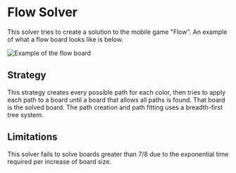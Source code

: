 # Flow Solver

This solver tries to create a solution to the mobile game "Flow". An example of what a flow board looks like is below.

![Example of the flow board](https://i.stack.imgur.com/ybjg3.png)

## Strategy

This strategy creates every possible path for each color, then tries to apply each path to a board until a board that allows all paths is found. 
That board is the solved board. The path creation and path fitting uses a breadth-first tree system.

## Limitations

This solver fails to solve boards greater than 7/8 due to the exponential time required per increase of board size.